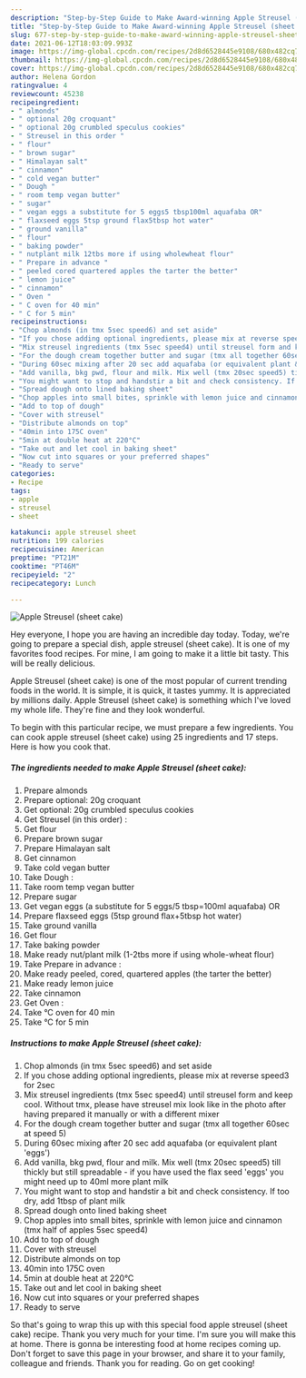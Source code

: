 ```yaml
---
description: "Step-by-Step Guide to Make Award-winning Apple Streusel (sheet cake)"
title: "Step-by-Step Guide to Make Award-winning Apple Streusel (sheet cake)"
slug: 677-step-by-step-guide-to-make-award-winning-apple-streusel-sheet-cake
date: 2021-06-12T18:03:09.993Z
image: https://img-global.cpcdn.com/recipes/2d8d6528445e9108/680x482cq70/apple-streusel-sheet-cake-recipe-main-photo.jpg
thumbnail: https://img-global.cpcdn.com/recipes/2d8d6528445e9108/680x482cq70/apple-streusel-sheet-cake-recipe-main-photo.jpg
cover: https://img-global.cpcdn.com/recipes/2d8d6528445e9108/680x482cq70/apple-streusel-sheet-cake-recipe-main-photo.jpg
author: Helena Gordon
ratingvalue: 4
reviewcount: 45238
recipeingredient:
- " almonds"
- " optional 20g croquant"
- " optional 20g crumbled speculus cookies"
- " Streusel in this order "
- " flour"
- " brown sugar"
- " Himalayan salt"
- " cinnamon"
- " cold vegan butter"
- " Dough "
- " room temp vegan butter"
- " sugar"
- " vegan eggs a substitute for 5 eggs5 tbsp100ml aquafaba OR"
- " flaxseed eggs 5tsp ground flax5tbsp hot water"
- " ground vanilla"
- " flour"
- " baking powder"
- " nutplant milk 12tbs more if using wholewheat flour"
- " Prepare in advance "
- " peeled cored quartered apples the tarter the better"
- " lemon juice"
- " cinnamon"
- " Oven "
- " C oven for 40 min"
- " C for 5 min"
recipeinstructions:
- "Chop almonds (in tmx 5sec speed6) and set aside"
- "If you chose adding optional ingredients, please mix at reverse speed3 for 2sec"
- "Mix streusel ingredients (tmx 5sec speed4) until streusel form and keep cool. Without tmx, please have streusel mix look like in the photo after having prepared it manually or with a different mixer"
- "For the dough cream together butter and sugar (tmx all together 60sec at speed 5)"
- "During 60sec mixing after 20 sec add aquafaba (or equivalent plant &#39;eggs&#39;)"
- "Add vanilla, bkg pwd, flour and milk. Mix well (tmx 20sec speed5) till thickly but still spreadable - if you have used the flax seed &#39;eggs&#39; you might need up to 40ml more plant milk"
- "You might want to stop and handstir a bit and check consistency. If too dry, add 1tbsp of plant milk"
- "Spread dough onto lined baking sheet"
- "Chop apples into small bites, sprinkle with lemon juice and cinnamon (tmx half of apples 5sec speed4)"
- "Add to top of dough"
- "Cover with streusel"
- "Distribute almonds on top"
- "40min into 175C oven"
- "5min at double heat at 220°C"
- "Take out and let cool in baking sheet"
- "Now cut into squares or your preferred shapes"
- "Ready to serve"
categories:
- Recipe
tags:
- apple
- streusel
- sheet

katakunci: apple streusel sheet 
nutrition: 199 calories
recipecuisine: American
preptime: "PT21M"
cooktime: "PT46M"
recipeyield: "2"
recipecategory: Lunch

---
```



![Apple Streusel (sheet cake)](https://img-global.cpcdn.com/recipes/2d8d6528445e9108/680x482cq70/apple-streusel-sheet-cake-recipe-main-photo.jpg)

Hey everyone, I hope you are having an incredible day today. Today, we're going to prepare a special dish, apple streusel (sheet cake). It is one of my favorites food recipes. For mine, I am going to make it a little bit tasty. This will be really delicious.



Apple Streusel (sheet cake) is one of the most popular of current trending foods in the world. It is simple, it is quick, it tastes yummy. It is appreciated by millions daily. Apple Streusel (sheet cake) is something which I've loved my whole life. They're fine and they look wonderful.


To begin with this particular recipe, we must prepare a few ingredients. You can cook apple streusel (sheet cake) using 25 ingredients and 17 steps. Here is how you cook that.

<!--inarticleads1-->

##### The ingredients needed to make Apple Streusel (sheet cake):

1. Prepare  almonds
1. Prepare  optional: 20g croquant
1. Get  optional: 20g crumbled speculus cookies
1. Get  Streusel (in this order) :
1. Get  flour
1. Prepare  brown sugar
1. Prepare  Himalayan salt
1. Get  cinnamon
1. Take  cold vegan butter
1. Take  Dough :
1. Take  room temp vegan butter
1. Prepare  sugar
1. Get  vegan eggs (a substitute for 5 eggs/5 tbsp=100ml aquafaba) OR
1. Prepare  flaxseed eggs (5tsp ground flax+5tbsp hot water)
1. Take  ground vanilla
1. Get  flour
1. Take  baking powder
1. Make ready  nut/plant milk (1-2tbs more if using whole-wheat flour)
1. Take  Prepare in advance :
1. Make ready  peeled, cored, quartered apples (the tarter the better)
1. Make ready  lemon juice
1. Take  cinnamon
1. Get  Oven :
1. Take  °C oven for 40 min
1. Take  °C for 5 min




<!--inarticleads2-->

##### Instructions to make Apple Streusel (sheet cake):

1. Chop almonds (in tmx 5sec speed6) and set aside
1. If you chose adding optional ingredients, please mix at reverse speed3 for 2sec
1. Mix streusel ingredients (tmx 5sec speed4) until streusel form and keep cool. Without tmx, please have streusel mix look like in the photo after having prepared it manually or with a different mixer
1. For the dough cream together butter and sugar (tmx all together 60sec at speed 5)
1. During 60sec mixing after 20 sec add aquafaba (or equivalent plant &#39;eggs&#39;)
1. Add vanilla, bkg pwd, flour and milk. Mix well (tmx 20sec speed5) till thickly but still spreadable - if you have used the flax seed &#39;eggs&#39; you might need up to 40ml more plant milk
1. You might want to stop and handstir a bit and check consistency. If too dry, add 1tbsp of plant milk
1. Spread dough onto lined baking sheet
1. Chop apples into small bites, sprinkle with lemon juice and cinnamon (tmx half of apples 5sec speed4)
1. Add to top of dough
1. Cover with streusel
1. Distribute almonds on top
1. 40min into 175C oven
1. 5min at double heat at 220°C
1. Take out and let cool in baking sheet
1. Now cut into squares or your preferred shapes
1. Ready to serve




So that's going to wrap this up with this special food apple streusel (sheet cake) recipe. Thank you very much for your time. I'm sure you will make this at home. There is gonna be interesting food at home recipes coming up. Don't forget to save this page in your browser, and share it to your family, colleague and friends. Thank you for reading. Go on get cooking!
